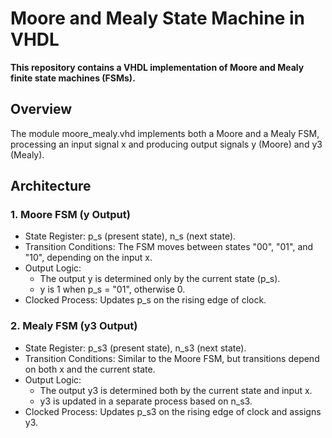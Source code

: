 # Moore and Mealy State Machine in VHDL
**This repository contains a VHDL implementation of Moore and Mealy finite state machines (FSMs).**

## Overview
The module moore_mealy.vhd implements both a Moore and a Mealy FSM, processing an input signal x and producing output signals y (Moore) and y3 (Mealy).

## Architecture
### 1. Moore FSM (y Output)
- State Register: p_s (present state), n_s (next state).
- Transition Conditions: The FSM moves between states "00", "01", and "10", depending on the input x.
- Output Logic:
  - The output y is determined only by the current state (p_s).
  - y is 1 when p_s = "01", otherwise 0.
- Clocked Process: Updates p_s on the rising edge of clock.
### 2. Mealy FSM (y3 Output)
- State Register: p_s3 (present state), n_s3 (next state).
- Transition Conditions: Similar to the Moore FSM, but transitions depend on both x and the current state.
- Output Logic:
  - The output y3 is determined both by the current state and input x.
  - y3 is updated in a separate process based on n_s3.
- Clocked Process: Updates p_s3 on the rising edge of clock and assigns y3.
